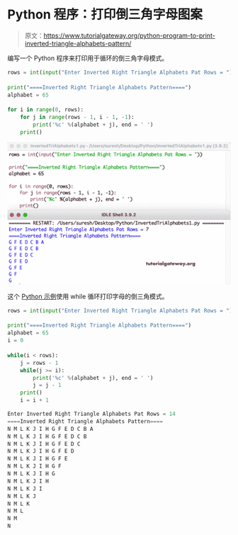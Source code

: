 # Python 程序：打印倒三角字母图案

> 原文：<https://www.tutorialgateway.org/python-program-to-print-inverted-triangle-alphabets-pattern/>

编写一个 Python 程序来打印用于循环的倒三角字母模式。

```py
rows = int(input("Enter Inverted Right Triangle Alphabets Pat Rows = "))

print("====Inverted Right Triangle Alphabets Pattern====")
alphabet = 65

for i in range(0, rows):
    for j in range(rows - 1, i - 1, -1):
        print('%c' %(alphabet + j), end = ' ')
    print()
```

![Python Program to Print Inverted Triangle Alphabets Pattern](img/eb5908b5528fe1ca7cfe5535f0b6c77b.png)

这个 [Python 示例](https://www.tutorialgateway.org/python-programming-examples/)使用 while 循环打印字母的倒三角模式。

```py
rows = int(input("Enter Inverted Right Triangle Alphabets Pat Rows = "))

print("====Inverted Right Triangle Alphabets Pattern====")
alphabet = 65
i = 0

while(i < rows):
    j = rows - 1
    while(j >= i):
        print('%c' %(alphabet + j), end = ' ')
        j = j - 1
    print()
    i = i + 1
```

```py
Enter Inverted Right Triangle Alphabets Pat Rows = 14
====Inverted Right Triangle Alphabets Pattern====
N M L K J I H G F E D C B A 
N M L K J I H G F E D C B 
N M L K J I H G F E D C 
N M L K J I H G F E D 
N M L K J I H G F E 
N M L K J I H G F 
N M L K J I H G 
N M L K J I H 
N M L K J I 
N M L K J 
N M L K 
N M L 
N M 
N 
```